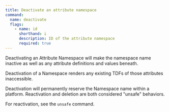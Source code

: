 ```yaml
---
title: Deactivate an attribute namespace
command:
  name: deactivate
  flags:
    - name: id
      shorthand: i
      description: ID of the attribute namespace
      required: true
---
```


Deactivating an Attribute Namespace will make the namespace name inactive as well as any attribute definitions and values beneath.

Deactivation of a Namespace renders any existing TDFs of those attributes inaccessible.

Deactivation will permanently reserve the Namespace name within a platform. Reactivation and deletion are both considered "unsafe"
behaviors.

For reactivation, see the `unsafe` command.